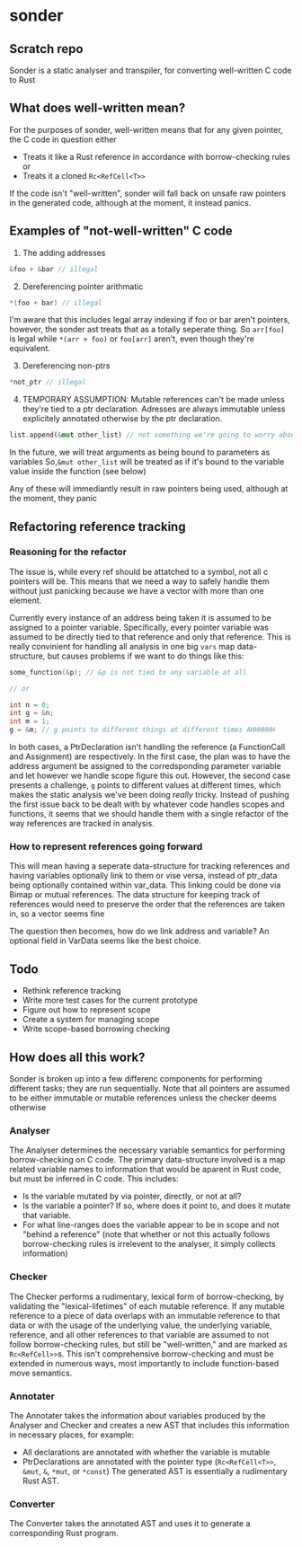 # sonder

## Scratch repo

Sonder is a static analyser and transpiler, for converting well-written C code to Rust

## What does well-written mean?

For the purposes of sonder, well-written means that for any given pointer, the C code in question either

- Treats it like a Rust reference in accordance with borrow-checking rules or
- Treats it a cloned `Rc<RefCell<T>>`

If the code isn't "well-written", sonder will fall back on unsafe raw pointers in the generated code, although at the moment, it instead panics.

## Examples of "not-well-written" C code

1. The adding addresses

```c
&foo + &bar // illegal
```

2. Dereferencing pointer arithmatic

```c
*(foo + bar) // illegal
```

I'm aware that this includes legal array indexing if foo or bar aren't pointers, however, the sonder ast treats that as a totally seperate thing. So `arr[foo]` is legal while `*(arr + foo)` or `foo[arr]` aren't, even though they're equivalent.

3. Dereferencing non-ptrs

```c
*not_ptr // illegal
```

4. TEMPORARY ASSUMPTION: Mutable references can't be made unless they're tied to a ptr declaration.
   Adresses are always immutable unless explicitely annotated otherwise by the ptr declaration.

```rust
list.append(&mut other_list) // not something we're going to worry about for now
```

In the future, we will treat arguments as being bound to parameters as variables
So,`&mut other_list` will be treated as if it's bound to the variable value inside the function (see below)

Any of these will immediantly result in raw pointers being used, although at the moment, they panic

## Refactoring reference tracking

### Reasoning for the refactor

The issue is, while every ref should be attatched to a symbol, not all c pointers will be. This means that we need a way to safely handle them without just panicking because we have a vector with more than one element.

Currently every instance of an address being taken it is assumed to be assigned to a pointer variable.
Specifically, every pointer variable was assumed to be directly tied to that reference and only that reference.
This is really convinient for handling all analysis in one big `vars` map data-structure, but causes problems if we want to do things like this:

```c
some_function(&p); // &p is not tied to any variable at all

// or

int n = 0;
int g = &n;
int m = 1;
g = &m; // g points to different things at different times AHHHHHH
```

In both cases, a PtrDeclaration isn't handling the reference (a FunctionCall and Assignment) are respectively.
In the first case, the plan was to have the address argument be assigned to the corredsponding parameter variable and let however we handle scope figure this out.
However, the second case presents a challenge, `g` points to different values at different times, which makes the static analysis we've been doing _really_ tricky.
Instead of pushing the first issue back to be dealt with by whatever code handles scopes and functions, it seems that we should handle them with a single refactor of the way references are tracked in analysis.

### How to represent references going forward

This will mean having a seperate data-structure for tracking references and having variables optionally link to them or vise versa, instead of ptr_data being optionally contained within var_data.
This linking could be done via Bimap or mutual references.
The data structure for keeping track of references would need to preserve the order that the references are taken in, so a vector seems fine

The question then becomes, how do we link address and variable?
An optional field in VarData seems like the best choice.

## Todo

- Rethink reference tracking
- Write more test cases for the current prototype
- Figure out how to represent scope
- Create a system for managing scope
- Write scope-based borrowing checking

## How does all this work?

Sonder is broken up into a few differenc components for performing different tasks; they are run sequentially.
Note that all pointers are assumed to be either immutable or mutable references unless the checker deems otherwise

### Analyser

The Analyser determines the necessary variable semantics for performing borrow-checking on C code.
The primary data-structure involved is a map related variable names to information that would be aparent in Rust code, but must be inferred in C code. This includes:

- Is the variable mutated by via pointer, directly, or not at all?
- Is the variable a pointer? If so, where does it point to, and does it mutate that variable.
- For what line-ranges does the variable appear to be in scope and not "behind a reference" (note that whether or not this actually follows borrow-checking rules is irrelevent to the analyser, it simply collects information)

### Checker

The Checker performs a rudimentary, lexical form of borrow-checking, by validating the "lexical-lifetimes" of each mutable reference.
If any mutable reference to a piece of data overlaps with an immutable reference to that data or with the usage of the underlying value, the underlying variable, reference, and all other references to that variable are assumed to not follow borrow-checking rules, but still be "well-written," and are marked as `Rc<RefCell>>`s.
This isn't comprehensive borrow-checking and must be extended in numerous ways, most importantly to include function-based move semantics.

### Annotater

The Annotater takes the information about variables produced by the Analyser and Checker and creates a new AST that includes this information in necessary places, for example:

- All declarations are annotated with whether the variable is mutable
- PtrDeclarations are annotated with the pointer type (`Rc<RefCell<T>>`, `&mut`, `&`, `*mut`, or `*const`)
  The generated AST is essentially a rudimentary Rust AST.

### Converter

The Converter takes the annotated AST and uses it to generate a corresponding Rust program.
